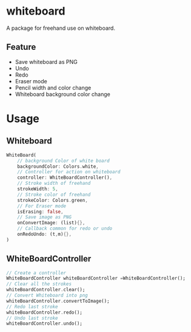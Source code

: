 # whiteboard

A package for freehand use on whiteboard.

## Feature

* Save whiteboard as PNG
* Undo
* Redo
* Eraser mode
* Pencil width and color change
* Whiteboard background color change

# Usage

## Whiteboard

```dart
WhiteBoard(
    // background Color of white board
    backgroundColor: Colors.white,
    // Controller for action on whiteboard
    controller: WhiteBoardController(),
    // Stroke width of freehand
    strokeWidth: 5,
    // Stroke color of freehand
    strokeColor: Colors.green,
    // For Eraser mode
    isErasing: false,
    // Save image as PNG
    onConvertImage: (list){},
    // Callback common for redo or undo
    onRedoUndo: (t,m){},
)
```

## WhiteBoardController
```dart
// Create a controller
WhiteBoardController whiteBoardController =WhiteBoardController();
// Clear all the strokes
whiteBoardController.clear();
// Convert Whiteboard into png
whiteBoardController.convertToImage();
// Redo last stroke
whiteBoardController.redo();
// Undo last stroke
whiteBoardController.undo();
```
